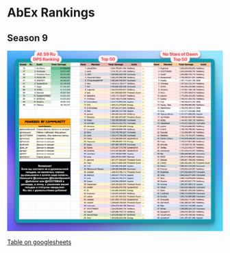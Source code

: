 # AbEx Rankings

## Season 9

![res](../assets/aes9rurank.jpg)

[Table on googlesheets](https://docs.google.com/spreadsheets/d/1hsh9Ve9JvRZlpoZem0DYcFEJO6UIcn5wFlsLRgvrce4/edit#gid=0)
